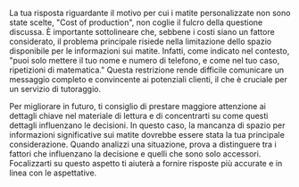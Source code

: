 La tua risposta riguardante il motivo per cui i matite personalizzate non sono state scelte, "Cost of production", non coglie il fulcro della questione discussa. È importante sottolineare che, sebbene i costi siano un fattore considerato, il problema principale risiede nella limitazione dello spazio disponibile per le informazioni sui matite. Infatti, come indicato nel contesto, "puoi solo mettere il tuo nome e numero di telefono, e come nel tuo caso, ripetizioni di matematica." Questa restrizione rende difficile comunicare un messaggio completo e convincente ai potenziali clienti, il che è cruciale per un servizio di tutoraggio.

Per migliorare in futuro, ti consiglio di prestare maggiore attenzione ai dettagli chiave nel materiale di lettura e di concentrarti su come questi dettagli influenzano le decisioni. In questo caso, la mancanza di spazio per informazioni significative sui matite dovrebbe essere stata la tua principale considerazione. Quando analizzi una situazione, prova a distinguere tra i fattori che influenzano la decisione e quelli che sono solo accessori. Focalizzarti su questo aspetto ti aiuterà a fornire risposte più accurate e in linea con le aspettative.